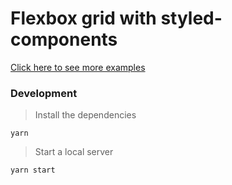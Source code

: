 # Flexbox grid with styled-components

[Click here to see more examples](https://github.com/cicerohen/playground)

### Development

> Install the dependencies

```
yarn
```

> Start a local server

```
yarn start
```
